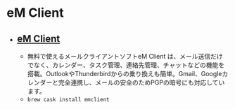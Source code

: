 # eM Client
- [eM Client](https://www.emclient.com/)
  - 
  - 無料で使えるメールクライアントソフトeM Client は、メール送信だけでなく、カレンダー、タスク管理、連絡先管理、チャットなどの機能を搭載。OutlookやThunderbirdからの乗り換えも簡単。Gmail、Googleカレンダーと完全連携し、メールの安全のためPGPの暗号にも対応しています。
  - `brew cask install emclient`
